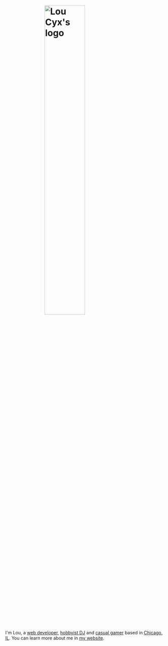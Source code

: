 # <img src="https://lou.cx/logo.svg" alt="Lou Cyx's logo" title="Lou Cyx" style="display: block;margin: 0 auto;max-width: 512px;min-width: 256px;width: 50%;" />

I'm Lou, a [web developer][projects], [hobbyist DJ][deejaying] and [casual gamer][gog] based in [Chicago, IL][chicago]. You can learn more about me in [my website][url].

<!-- Links -->

[chicago]: https://en.wikipedia.org/wiki/Chicago
[deejaying]: https://lou.cx/deejaying
[projects]: https://lou.cx/projects
[gog]: http://lou.cx/gog
[url]: https://lou.cx
